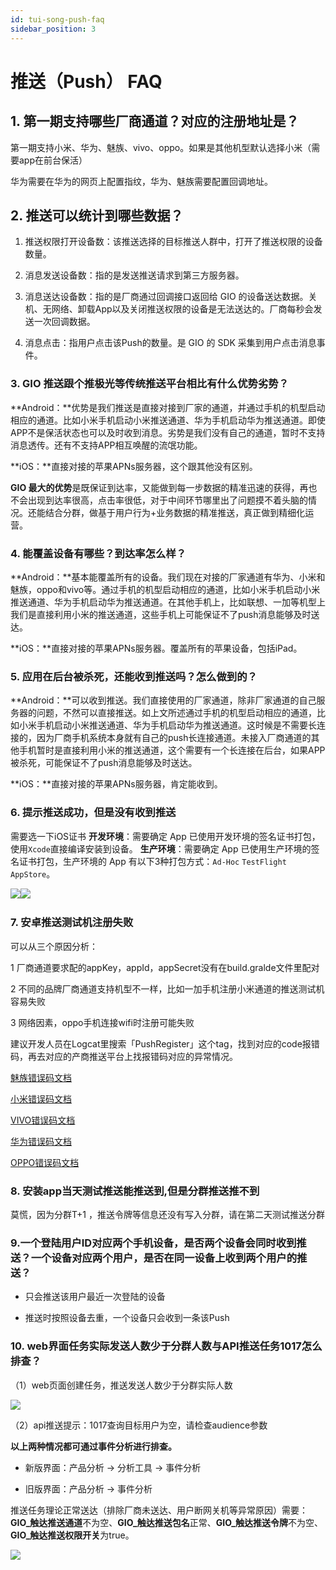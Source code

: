 ```yaml
---
id: tui-song-push-faq
sidebar_position: 3
---
```


# 推送（Push） FAQ

## 1. **第一期支持哪些厂商通道？对应的注册地址是？**[](#1-di-yi-qi-zhi-chi-na-xie-chang-shang-tong-dao-dui-ying-de-zhu-ce-di-zhi-shi)

第一期支持小米、华为、魅族、vivo、oppo。如果是其他机型默认选择小米（需要app在前台保活）‌

华为需要在华为的网页上配置指纹‌，华为、魅族需要配置回调地址‌。

## **2. 推送可以统计到哪些数据？**[](#2-tui-song-ke-yi-tong-ji-dao-na-xie-shu-ju)

1.  推送权限打开设备数：该推送选择的目标推送人群中，打开了推送权限的设备数量。
    
2.  消息发送设备数：指的是发送推送请求到第三方服务器。
    
3.  消息送达设备数：指的是厂商通过回调接口返回给 GIO 的设备送达数据。关机、无网络、卸载App以及关闭推送权限的设备是无法送达的。厂商每秒会发送一次回调数据。
    
4.  消息点击：指用户点击该Push的数量。是 GIO 的 SDK 采集到用户点击消息事件。
    
### **3. GIO 推送跟个推极光等传统推送平台相比有什么优势劣势？**[](#3-gio-tui-song-gen-ge-tui-ji-guang-deng-chuan-tong-tui-song-ping-tai-xiang-bi-you-shen-me-you-shi-lie-shi)

**Android：**优势是我们推送是直接对接到厂家的通道，并通过手机的机型启动相应的通道。比如小米手机启动小米推送通道、华为手机启动华为推送通道。即使APP不是保活状态也可以及时收到消息。劣势是我们没有自己的通道，暂时不支持消息透传。还有不支持APP相互唤醒的流氓功能。‌

**iOS：**直接对接的苹果APNs服务器，这个跟其他没有区别。‌

**GIO 最大的优势**是既保证到达率，又能做到每一步数据的精准迅速的获得，再也不会出现到达率很高，点击率很低，对于中间环节哪里出了问题摸不着头脑的情况。还能结合分群，做基于用户行为+业务数据的精准推送，真正做到精细化运营。‌

### **4. 能覆盖设备有哪些？到达率怎么样？**[](#4-neng-fu-gai-she-bei-you-na-xie-dao-da-lv-zen-me-yang)

**Android：**基本能覆盖所有的设备。我们现在对接的厂家通道有华为、小米和魅族，oppo和vivo等。通过手机的机型启动相应的通道，比如小米手机启动小米推送通道、华为手机启动华为推送通道。在其他手机上，比如联想、一加等机型上我们是直接利用小米的推送通道，这些手机上可能保证不了push消息能够及时送达。‌

**iOS：**直接对接的苹果APNs服务器。覆盖所有的苹果设备，包括iPad。‌


### **5. 应用在后台被杀死，还能收到推送吗？怎么做到的？**[](#5-ying-yong-zai-hou-tai-bei-sha-si-hai-neng-shou-dao-tui-song-ma-zen-me-zuo-dao-de)

**Android：**可以收到推送。我们直接使用的厂家通道，除非厂家通道的自己服务器的问题，不然可以直接推送。如上文所述通过手机的机型启动相应的通道，比如小米手机启动小米推送通道、华为手机启动华为推送通道。这时候是不需要长连接的，因为厂商手机系统本身就有自己的push长连接通道。未接入厂商通道的其他手机暂时是直接利用小米的推送通道，这个需要有一个长连接在后台，如果APP被杀死，可能保证不了push消息能够及时送达。‌

**iOS：**直接对接的苹果APNs服务器，肯定能收到。‌

### 6. 提示推送成功，但是没有收到推送[](#6-ti-shi-tui-song-cheng-gong-dan-shi-mei-you-shou-dao-tui-song)

需要选一下iOS证书 **开发环境**：需要确定 App 已使用开发环境的签名证书打包，使用`Xcode`直接编译安装到设备。 **生产环境**：需要确定 App 已使用生产环境的签名证书打包，生产环境的 App 有以下3种打包方式：`Ad-Hoc`  `TestFlight`  `AppStore`。

​![](https://gblobscdn.gitbook.com/assets%2F-Lpwgem-x8KzhBglybzw%2F-LqygDO5T25ZXFW1XV74%2F-LqylKD4pErthxilPSzc%2Fimage.png?alt=media&token=830e1b9b-021b-4605-bff7-9e47aa1286ca)​![](https://gblobscdn.gitbook.com/assets%2F-Lpwgem-x8KzhBglybzw%2F-LqygDO5T25ZXFW1XV74%2F-LqylPkEacVZRi8C76b4%2Fimage.png?alt=media&token=5e7060da-535f-4b62-8ed8-35ef033de5f7)‌

### 7. 安卓推送测试机注册失败[](#7-an-zhuo-tui-song-ce-shi-ji-zhu-ce-shi-bai)

可以从三个原因分析：‌

1 厂商通道要求配的appKey，appId，appSecret没有在build.gralde文件里配对‌

2 不同的品牌厂商通道支持机型不一样，比如一加手机注册小米通道的推送测试机容易失败‌

3 网络因素，oppo手机连接wifi时注册可能失败‌

建议开发人员在Logcat里搜索「PushRegister」这个tag，找到对应的code报错码，再去对应的产商推送平台上找报错码对应的异常情况。


​[魅族错误码文档](http://open.res.flyme.cn/fileserver/upload/file/201806/64d803e0fcd94154bc29233404f2a29f.pdf)​‌

​[小米错误码文档](https://dev.mi.com/console/doc/detail?pId=1557)​‌

​[VIVO错误码文档](https://dev.vivo.com.cn/documentCenter/doc/368)​‌

​[华为错误码文档](https://developer.huawei.com/consumer/cn/doc/development/HMS-Guides/push-faq-v4)​‌

​[OPPO错误码文档](https://open.oppomobile.com/wiki/doc#id=10196)​‌

### **8. 安装app当天测试推送能推送到,但是分群推送推不到**[](#8-an-zhuang-app-dang-tian-ce-shi-tui-song-neng-tui-song-dao-dan-shi-fen-qun-tui-song-tui-bu-dao)

莫慌，因为分群T+1 ，推送令牌等信息还没有写入分群，请在第二天测试推送分群‌

### **9.一**个登陆用户ID对应两个手机设备，是否两个设备会同时收到推送？一个设备对应两个用户，是否在同一设备上收到两个用户的推送？[](#9-yi-ge-deng-lu-yong-hu-id-dui-ying-liang-ge-shou-ji-she-bei-shi-fou-liang-ge-she-bei-hui-tong-shi-shou-dao-tui-song-yi-ge-she-bei-dui-ying-liang-ge-yong-hu-shi-fou-zai-tong-yi-she-bei-shang-shou-dao-liang-ge-yong-hu-de-tui-song)

* 只会推送该用户最近一次登陆的设备
    
* 推送时按照设备去重，一个设备只会收到一条该Push
    
### **10. web界面任务实际发送人数少于分群人数与API推送任务1017怎么排查？**[](#10-web-jie-mian-ren-wu-shi-ji-fa-song-ren-shu-shao-yu-fen-qun-ren-shu-yu-api-tui-song-ren-wu-1017-zen-me-pai-cha)

（1）web页面创建任务，推送发送人数少于分群实际人数​‌

![](https://gblobscdn.gitbook.com/assets%2F-M2qbZInaXgdm8kkNosp%2F-MDPaHfh1aJFqaZJIGyX%2F-MDPbHHt5oVajB_EPypZ%2Fimage.png?alt=media&token=7b24bde7-8232-4b9f-b673-b7394c2d5b67)

（2）api推送提示：1017查询目标用户为空，请检查audience参数‌

**以上两种情况都可通过事件分析进行排查。**‌

* 新版界面：产品分析 -> 分析工具 -\> 事件分析
    
* 旧版界面：产品分析 -\> 事件分析
    
推送任务理论正常送达（排除厂商未送达、用户断网关机等异常原因）需要：**GIO_触达推送通道**不为空、**GIO_触达推送包名**正常、**GIO_触达推送令牌**不为空、**GIO_触达推送权限开关**为true。​

![](https://gblobscdn.gitbook.com/assets%2F-M2qbZInaXgdm8kkNosp%2F-MDPaHfh1aJFqaZJIGyX%2F-MDPbWllySDVIwmooVsQ%2Fimage.png?alt=media&token=a9b3ee02-1a96-4693-8f7f-c0875795b4f7)
